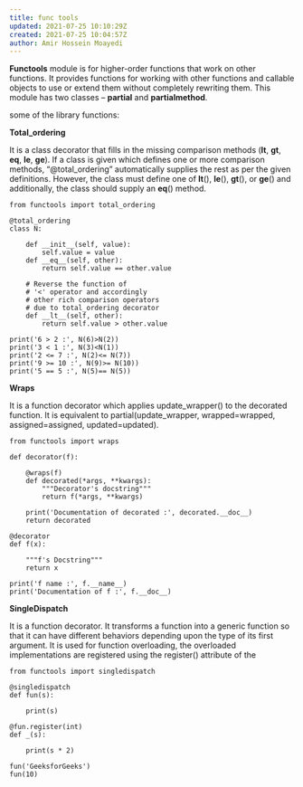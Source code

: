 ```yaml
---
title: func tools
updated: 2021-07-25 10:10:29Z
created: 2021-07-25 10:04:57Z
author: Amir Hossein Moayedi
---
```


**Functools** module is for higher-order functions that work on other functions. It provides functions for working with other functions and callable objects to use or extend them without completely rewriting them. This module has two classes – **partial** and **partialmethod**.

some of the library functions:

**Total_ordering**

It is a class decorator that fills in the missing comparison methods (__lt__, __gt__, __eq__, __le__, __ge__). If a class is given which defines one or more comparison methods, “@total_ordering” automatically supplies the rest as per the given definitions. However, the class must define one of __lt__(), __le__(), __gt__(), or __ge__() and additionally, the class should supply an __eq__() method.

```
from functools import total_ordering

@total_ordering
class N:

	def __init__(self, value):
		self.value = value
	def __eq__(self, other):
		return self.value == other.value

	# Reverse the function of
	# '<' operator and accordingly
	# other rich comparison operators
	# due to total_ordering decorator
	def __lt__(self, other):
		return self.value > other.value

print('6 > 2 :', N(6)>N(2))
print('3 < 1 :', N(3)<N(1))
print('2 <= 7 :', N(2)<= N(7))
print('9 >= 10 :', N(9)>= N(10))
print('5 == 5 :', N(5)== N(5))
```

**Wraps**

It is a function decorator which applies update_wrapper() to the decorated function. It is equivalent to partial(update_wrapper, wrapped=wrapped, assigned=assigned, updated=updated).

```
from functools import wraps

def decorator(f):

	@wraps(f)
	def decorated(*args, **kwargs):
		"""Decorator's docstring"""
		return f(*args, **kwargs)

	print('Documentation of decorated :', decorated.__doc__)
	return decorated

@decorator
def f(x):

	"""f's Docstring"""
	return x

print('f name :', f.__name__)
print('Documentation of f :', f.__doc__)
```

**SingleDispatch**

It is a function decorator. It transforms a function into a generic function so that it can have different behaviors depending upon the type of its first argument. It is used for function overloading, the overloaded implementations are registered using the register() attribute of the

```
from functools import singledispatch

@singledispatch
def fun(s):

	print(s)

@fun.register(int)
def _(s):

	print(s * 2)

fun('GeeksforGeeks')
fun(10)
```